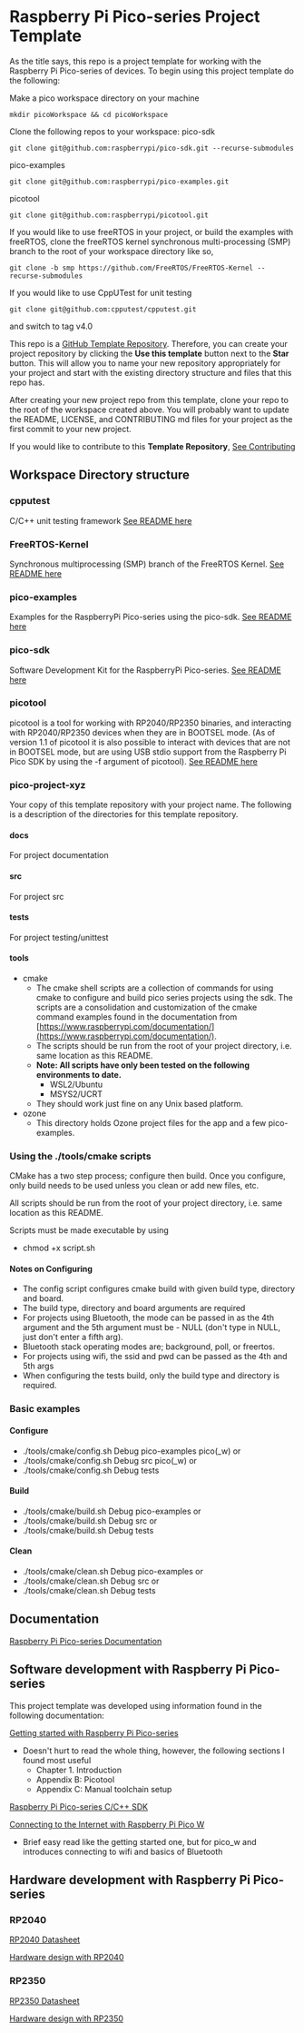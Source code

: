 # Raspberry Pi Pico-series Project Template

As the title says, this repo is a project template for working with the Raspberry Pi Pico-series of devices. To begin using this project template do the following:

Make a pico workspace directory on your machine 
````
mkdir picoWorkspace && cd picoWorkspace
````
Clone the following repos to your workspace:
pico-sdk
````
git clone git@github.com:raspberrypi/pico-sdk.git --recurse-submodules
````
pico-examples
````
git clone git@github.com:raspberrypi/pico-examples.git
````
picotool
````
git clone git@github.com:raspberrypi/picotool.git
````
If you would like to use freeRTOS in your project, or build the examples with freeRTOS, clone the freeRTOS kernel synchronous multi-processing (SMP) branch to the root of your workspace directory like so,
````
git clone -b smp https://github.com/FreeRTOS/FreeRTOS-Kernel --recurse-submodules
````
If you would like to use CppUTest for unit testing
````
git clone git@github.com:cpputest/cpputest.git
````
and switch to tag v4.0

This repo is a [GitHub Template Repository](https://docs.github.com/en/repositories/creating-and-managing-repositories/creating-a-template-repository).  Therefore, you can create your project repository by clicking the **Use this template** button next to the **Star** button.  This will allow you to name your new repository appropriately for your project and start with the existing directory structure and files that this repo has.  

After creating your new project repo from this template, clone your repo to the root of the workspace created above.  You will probably want to update the README, LICENSE, and CONTRIBUTING md files for your project as the first commit to your new project.

If you would like to contribute to this **Template Repository**, [See Contributing](CONTRIBUTING.md)

## Workspace Directory structure

### cpputest

C/C++ unit testing framework
[See README here](https://github.com/cpputest/cpputest)
### FreeRTOS-Kernel

Synchronous multiprocessing (SMP) branch of the FreeRTOS Kernel.
[See README here](https://github.com/FreeRTOS/FreeRTOS-Kernel)

### pico-examples

Examples for the RaspberryPi Pico-series using the pico-sdk.
[See README here](https://github.com/raspberrypi/pico-examples)

### pico-sdk

Software Development Kit for the RaspberryPi Pico-series.
[See README here](https://github.com/raspberrypi/pico-sdk)

### picotool
picotool is a tool for working with RP2040/RP2350 binaries, and interacting with RP2040/RP2350 devices when they are in BOOTSEL mode. (As of version 1.1 of picotool it is also possible to interact with devices that are not in BOOTSEL mode, but are using USB stdio support from the Raspberry Pi Pico SDK by using the -f argument of picotool).
[See README here](https://github.com/raspberrypi/picotool)

### pico-project-xyz

Your copy of this template repository with your project name.  The following is a description of the directories for this template repository.

#### docs

For project documentation

#### src

For project src

#### tests

For project testing/unittest

#### tools
- cmake
    - The cmake shell scripts are a collection of commands for using cmake to configure and build pico series projects using the sdk.  The scripts are a consolidation and customization of the cmake command examples found in the documentation from [https://www.raspberrypi.com/documentation/](https://www.raspberrypi.com/documentation/).
    - The scripts should be run from the root of your project directory, i.e. same location as this README.
    - **Note: All scripts have only been tested on the following environments to date.**
        - WSL2/Ubuntu
        - MSYS2/UCRT  
    - They should work just fine on any Unix based platform.
- ozone
    - This directory holds Ozone project files for the app and a few pico-examples.

### Using the ./tools/cmake scripts

CMake has a two step process; configure then build.  Once you configure, only build needs to be used unless you clean or add new files, etc.

All scripts should be run from the root of your project directory, i.e. same location as this README.

Scripts must be made executable by using
- chmod +x script.sh

#### Notes on Configuring
- The config script configures cmake build with given build type, directory and board.
- The build type, directory and board arguments are required 
- For projects using Bluetooth, the mode can be passed in as the 4th argument and the 5th argument must be - NULL (don't type in NULL, just don't enter a fifth arg).
- Bluetooth stack operating modes are; background, poll, or freertos.
- For projects using wifi, the ssid and pwd can be passed as the 4th and 5th args
- When configuring the tests build, only the build type and directory is required.

### Basic examples 

#### Configure

- ./tools/cmake/config.sh Debug pico-examples pico(_w)
or
- ./tools/cmake/config.sh Debug src pico(_w)
or
- ./tools/cmake/config.sh Debug tests

#### Build

- ./tools/cmake/build.sh Debug pico-examples
or
- ./tools/cmake/build.sh Debug src
or
- ./tools/cmake/build.sh Debug tests

#### Clean

- ./tools/cmake/clean.sh Debug pico-examples
or
- ./tools/cmake/clean.sh Debug src
or
- ./tools/cmake/clean.sh Debug tests

## Documentation

[Raspberry Pi Pico-series Documentation](https://www.raspberrypi.com/documentation/microcontrollers/silicon.html#documentation)

## Software development with Raspberry Pi Pico-series

This project template was developed using information found in the following documentation:

[Getting started with Raspberry Pi Pico-series](https://datasheets.raspberrypi.com/pico/getting-started-with-pico.pdf)
- Doesn't hurt to read the whole thing, however, the following sections I found most useful
    - Chapter 1. Introduction
    - Appendix B: Picotool
    - Appendix C: Manual toolchain setup

[Raspberry Pi Pico-series C/C++ SDK](https://datasheets.raspberrypi.com/pico/raspberry-pi-pico-c-sdk.pdf)

[Connecting to the Internet with Raspberry Pi Pico W](https://datasheets.raspberrypi.com/picow/connecting-to-the-internet-with-pico-w.pdf)
- Brief easy read like the getting started one, but for pico_w and introduces connecting to wifi and basics of Bluetooth

## Hardware development with Raspberry Pi Pico-series

### RP2040

[RP2040 Datasheet](https://datasheets.raspberrypi.com/rp2040/rp2040-datasheet.pdf)

[Hardware design with RP2040](https://datasheets.raspberrypi.com/rp2040/hardware-design-with-rp2040.pdf)

### RP2350

[RP2350 Datasheet](https://datasheets.raspberrypi.com/rp2350/rp2350-datasheet.pdf)

[Hardware design with RP2350](https://datasheets.raspberrypi.com/rp2350/hardware-design-with-rp2350.pdf)

